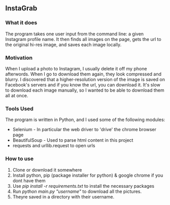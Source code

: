 ## InstaGrab

### What it does
The program takes one user input from the command line: a given Instagram profile name. It then finds all images on the page,
gets the url to the original hi-res image, and saves each image locally. 


### Motivation
When I upload a photo to Instagram, I usually delete it off my phone afterwords. 
When I go to download them again, they look compressed and blurry.
I discovered that a higher-resolution version of the image is saved on Facebook's servers and if you know the url, you can download it. It's slow to download each image manually, so I wanted to be able to download them all at once.

### Tools Used
The program is written in Python, and I used some of the following modules:
* Selenium - In particular the web driver to 'drive' the chrome browser page
* BeautifulSoup - Used to parse html content in this project
* requests and urllib.request to open urls

### How to use
1. Clone or download it somewhere
2. Install python, pip (package installer for python) & google chrome if you dont have them
3. Use _pip install -r requirements.txt_ to install the necessary packages
4. Run _python main.py "username"_ to download all the pictures.
5. Theyre saved in a directory with their username.
